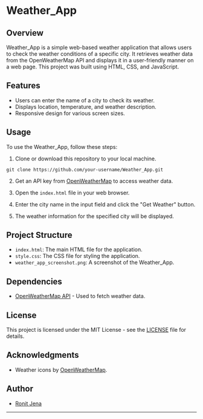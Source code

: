 # Weather_App

## Overview

Weather_App is a simple web-based weather application that allows users to check the weather conditions of a specific city. It retrieves weather data from the OpenWeatherMap API and displays it in a user-friendly manner on a web page. This project was built using HTML, CSS, and JavaScript.


## Features

- Users can enter the name of a city to check its weather.
- Displays location, temperature, and weather description.
- Responsive design for various screen sizes.

## Usage

To use the Weather_App, follow these steps:

1. Clone or download this repository to your local machine.

```
git clone https://github.com/your-username/Weather_App.git
```

2. Get an API key from [OpenWeatherMap](https://openweathermap.org/api) to access weather data.

3. Open the `index.html` file in your web browser.

4. Enter the city name in the input field and click the "Get Weather" button.

5. The weather information for the specified city will be displayed.

## Project Structure

- `index.html`: The main HTML file for the application.
- `style.css`: The CSS file for styling the application.
- `weather_app_screenshot.png`: A screenshot of the Weather_App.

## Dependencies

- [OpenWeatherMap API](https://openweathermap.org/api) - Used to fetch weather data.


## License

This project is licensed under the MIT License - see the [LICENSE](LICENSE) file for details.

## Acknowledgments

- Weather icons by [OpenWeatherMap](https://openweathermap.org/weather-conditions).

## Author

- [Ronit Jena](https://github.com/ronitjena09)

---
